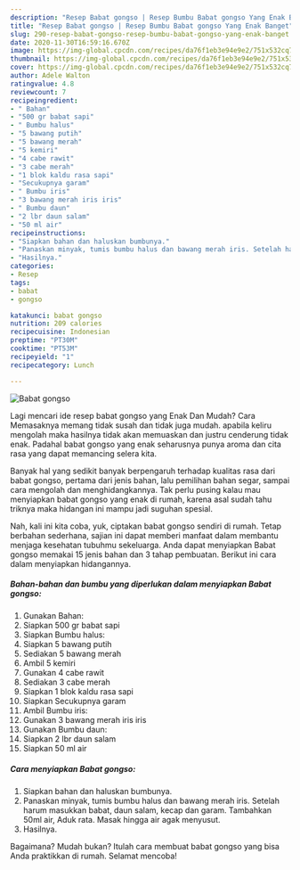 ```yaml
---
description: "Resep Babat gongso | Resep Bumbu Babat gongso Yang Enak Banget"
title: "Resep Babat gongso | Resep Bumbu Babat gongso Yang Enak Banget"
slug: 290-resep-babat-gongso-resep-bumbu-babat-gongso-yang-enak-banget
date: 2020-11-30T16:59:16.670Z
image: https://img-global.cpcdn.com/recipes/da76f1eb3e94e9e2/751x532cq70/babat-gongso-foto-resep-utama.jpg
thumbnail: https://img-global.cpcdn.com/recipes/da76f1eb3e94e9e2/751x532cq70/babat-gongso-foto-resep-utama.jpg
cover: https://img-global.cpcdn.com/recipes/da76f1eb3e94e9e2/751x532cq70/babat-gongso-foto-resep-utama.jpg
author: Adele Walton
ratingvalue: 4.8
reviewcount: 7
recipeingredient:
- " Bahan"
- "500 gr babat sapi"
- " Bumbu halus"
- "5 bawang putih"
- "5 bawang merah"
- "5 kemiri"
- "4 cabe rawit"
- "3 cabe merah"
- "1 blok kaldu rasa sapi"
- "Secukupnya garam"
- " Bumbu iris"
- "3 bawang merah iris iris"
- " Bumbu daun"
- "2 lbr daun salam"
- "50 ml air"
recipeinstructions:
- "Siapkan bahan dan haluskan bumbunya."
- "Panaskan minyak, tumis bumbu halus dan bawang merah iris. Setelah harum masukkan babat, daun salam, kecap dan garam. Tambahkan 50ml air, Aduk rata. Masak hingga air agak menyusut."
- "Hasilnya."
categories:
- Resep
tags:
- babat
- gongso

katakunci: babat gongso 
nutrition: 209 calories
recipecuisine: Indonesian
preptime: "PT30M"
cooktime: "PT53M"
recipeyield: "1"
recipecategory: Lunch

---
```



![Babat gongso](https://img-global.cpcdn.com/recipes/da76f1eb3e94e9e2/751x532cq70/babat-gongso-foto-resep-utama.jpg)

Lagi mencari ide resep babat gongso yang Enak Dan Mudah? Cara Memasaknya memang tidak susah dan tidak juga mudah. apabila keliru mengolah maka hasilnya tidak akan memuaskan dan justru cenderung tidak enak. Padahal babat gongso yang enak seharusnya punya aroma dan cita rasa yang dapat memancing selera kita.

Banyak hal yang sedikit banyak berpengaruh terhadap kualitas rasa dari babat gongso, pertama dari jenis bahan, lalu pemilihan bahan segar, sampai cara mengolah dan menghidangkannya. Tak perlu pusing kalau mau menyiapkan babat gongso yang enak di rumah, karena asal sudah tahu triknya maka hidangan ini mampu jadi suguhan spesial.




Nah, kali ini kita coba, yuk, ciptakan babat gongso sendiri di rumah. Tetap berbahan sederhana, sajian ini dapat memberi manfaat dalam membantu menjaga kesehatan tubuhmu sekeluarga. Anda dapat menyiapkan Babat gongso memakai 15 jenis bahan dan 3 tahap pembuatan. Berikut ini cara dalam menyiapkan hidangannya.

<!--inarticleads1-->

##### Bahan-bahan dan bumbu yang diperlukan dalam menyiapkan Babat gongso:

1. Gunakan  Bahan:
1. Siapkan 500 gr babat sapi
1. Siapkan  Bumbu halus:
1. Siapkan 5 bawang putih
1. Sediakan 5 bawang merah
1. Ambil 5 kemiri
1. Gunakan 4 cabe rawit
1. Sediakan 3 cabe merah
1. Siapkan 1 blok kaldu rasa sapi
1. Siapkan Secukupnya garam
1. Ambil  Bumbu iris:
1. Gunakan 3 bawang merah iris iris
1. Gunakan  Bumbu daun:
1. Siapkan 2 lbr daun salam
1. Siapkan 50 ml air




<!--inarticleads2-->

##### Cara menyiapkan Babat gongso:

1. Siapkan bahan dan haluskan bumbunya.
1. Panaskan minyak, tumis bumbu halus dan bawang merah iris. Setelah harum masukkan babat, daun salam, kecap dan garam. Tambahkan 50ml air, Aduk rata. Masak hingga air agak menyusut.
1. Hasilnya.




Bagaimana? Mudah bukan? Itulah cara membuat babat gongso yang bisa Anda praktikkan di rumah. Selamat mencoba!

